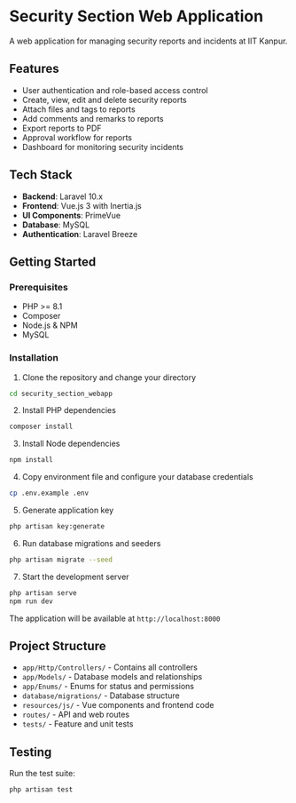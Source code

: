 # Security Section Web Application

A web application for managing security reports and incidents at IIT Kanpur.

## Features

- User authentication and role-based access control
- Create, view, edit and delete security reports
- Attach files and tags to reports
- Add comments and remarks to reports
- Export reports to PDF
- Approval workflow for reports
- Dashboard for monitoring security incidents

## Tech Stack

- **Backend**: Laravel 10.x
- **Frontend**: Vue.js 3 with Inertia.js
- **UI Components**: PrimeVue
- **Database**: MySQL
- **Authentication**: Laravel Breeze

## Getting Started

### Prerequisites

- PHP >= 8.1
- Composer
- Node.js & NPM
- MySQL

### Installation

1. Clone the repository and change your directory
```bash
cd security_section_webapp
```

2. Install PHP dependencies
```bash
composer install
```

3. Install Node dependencies
```bash
npm install
```

4. Copy environment file and configure your database credentials
```bash
cp .env.example .env
```

5. Generate application key
```bash
php artisan key:generate
```

6. Run database migrations and seeders
```bash
php artisan migrate --seed
```

7. Start the development server
```bash
php artisan serve
npm run dev
```

The application will be available at `http://localhost:8000`

## Project Structure

- `app/Http/Controllers/` - Contains all controllers
- `app/Models/` - Database models and relationships
- `app/Enums/` - Enums for status and permissions
- `database/migrations/` - Database structure
- `resources/js/` - Vue components and frontend code
- `routes/` - API and web routes
- `tests/` - Feature and unit tests

## Testing

Run the test suite:
```bash
php artisan test
```

